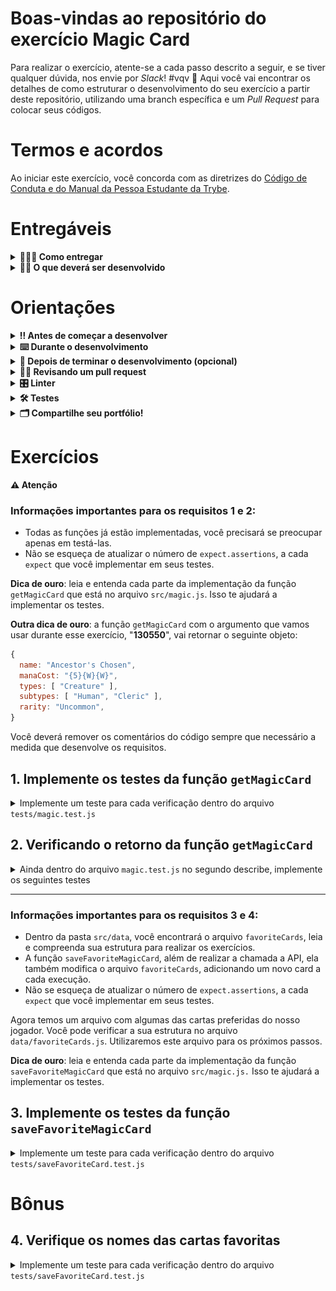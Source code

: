 # Boas-vindas ao repositório do exercício Magic Card

Para realizar o exercício, atente-se a cada passo descrito a seguir, e se tiver qualquer dúvida, nos envie por _Slack_! #vqv 🚀
Aqui você vai encontrar os detalhes de como estruturar o desenvolvimento do seu exercício a partir deste repositório, utilizando uma branch específica e um _Pull Request_ para colocar seus códigos.

# Termos e acordos

Ao iniciar este exercício, você concorda com as diretrizes do [Código de Conduta e do Manual da Pessoa Estudante da Trybe](https://app.betrybe.com/manual-estudante/codigo-de-etica-e-conduta).

# Entregáveis

<details>
  <summary><strong>🤷🏽‍♀️ Como entregar</strong></summary><br />

  Para entregar o seu exercício você deverá criar um *Pull Request* neste repositório.

  Lembre-se que você pode consultar nosso conteúdo sobre [Git & GitHub](https://app.betrybe.com/course/4d67f5b4-34a6-489f-a205-b6c7dc50fc16/) e nosso [Blog - Git & GitHub](https://blog.betrybe.com/tecnologia/git-e-github/) sempre que precisar!
</details>

<details>
  <summary><strong>👨‍💻 O que deverá ser desenvolvido</strong></summary><br />

Nos exercícios de hoje, será usada uma API que retorna cartas do jogo de Magic: The Gathering. Então se prepare, jovem, pois neste dia, uma carta será comprada do Grimório e outras serão escolhidas como as favoritas. Está com mana suficiente para esta aventura?

Mas, antes de se aventurar nos exercícios, saiba que você encontrará imports no caminho. Os imports/requires são declarações de arquivos que possuem funções externas ao arquivo atual. Em algum momento, você pode precisar usar uma função ou variável que está declarada em outro arquivo, e, para resolver esse problema, é só importar esse arquivo ou apenas a função/variável desejada dentro do arquivo que você está desenvolvendo, isso faz parte do dia a dia de uma pessoa desenvolvedora. Nada complicado, certo? Hoje será necessário fazer alguns imports para a realização do exercício, mas não tenha medo, pois os arquivos já vão vir importados para você!

</details>

# Orientações

<details>
  <summary><strong>‼️ Antes de começar a desenvolver</strong></summary><br />

1. Clone o repositório
  * `git clone git@github.com:tryber/sd-026-a-exercise-magic-card.git`.
  * Entre na pasta do repositório que você acabou de clonar:
    * `cd sd-026-a-exercise-magic-card`

2. Instale as dependências e inicialize o exercício
  * Instale as dependências:
    * `npm install`

3. Crie uma branch a partir da branch `main`
  * Verifique que você está na branch `main`
    * Exemplo: `git branch`
  * Se não estiver, mude para a branch `main`
    * Exemplo: `git checkout main`
  * Agora, crie uma branch onde você vai guardar os `commits` do seu exercício
    * Você deve criar uma branch no seguinte formato: `nome-sobrenome-nome-do-exercicio`
    * Exemplo: `git checkout -b maria-silva-magic-card`

4. Quando fizer mudanças, adicione-as ao _stage_ do Git e faça um `commit`
  * Verifique que as mudanças ainda não estão no _stage_
    * Exemplo: `git status` (deve aparecer as alterações realizadas em vermelho)
  * Adicione o novo arquivo ao _stage_ do Git
      * Exemplo:
        * `git add .` (adicionando todas as mudanças - _que estavam em vermelho_ - ao stage do Git)
        * `git status` (deve aparecer listado os arquivos em verde)
  * Faça o `commit` inicial
      * Exemplo:
        * `git commit -m 'iniciando o exercício. VAMOS COM TUDO :rocket:'` (fazendo o primeiro commit)
        * `git status` (deve aparecer uma mensagem tipo _nothing to commit_ )

5. Adicione a sua branch com o novo `commit` ao repositório remoto
  * Usando o exemplo anterior: `git push -u origin maria-silva-magic-card`

6. Crie um novo `Pull Request` _(PR)_
  * Vá até a página de _Pull Requests_ do [repositório no GitHub](https://github.com/tryber/sd-026-a-exercise-magic-card/pulls)
  * Clique no botão verde _"New pull request"_
  * Clique na caixa de seleção _"Compare"_ e escolha a sua branch **com atenção**
    * Coloque um título para a sua _Pull Request_
    * Exemplo: _"Cria tela de busca"_
  * Clique no botão verde _"Create pull request"_
  * Adicione uma descrição para o _Pull Request_, um título claro que o identifique, e clique no botão verde _"Create pull request"_
  * **Não se preocupe em preencher mais nada por enquanto!**
  * Volte até a [página de _Pull Requests_ do repositório](https://github.com/tryber/sd-026-a-exercise-magic-card/pulls) e confira que o seu _Pull Request_ está criado

</details>

<details>
  <summary><strong>⌨️ Durante o desenvolvimento</strong></summary><br />

  * Faça `commits` das alterações que você fizer no código regularmente;

  * Lembre-se de sempre atualizar o repositório remoto após um (ou alguns) `commits`;

  * Os comandos que você utilizará com mais frequência são:

    1. `git status` _(para verificar o que está em vermelho - fora do stage - e o que está em verde - no stage)_;

    2. `git add` _(para adicionar arquivos ao stage do Git)_;

    3. `git commit` _(para criar um commit com os arquivos que estão no stage do Git)_;

    4. `git push -u origin nome-da-branch` _(para enviar o commit para o repositório remoto na primeira vez que fizer o `push` de uma nova branch)_;

    5. `git push` _(para enviar o commit para o repositório remoto após o passo anterior)_.

</details>

<details>
  <summary><strong>🤝 Depois de terminar o desenvolvimento (opcional)</strong></summary><br />

  Para sinalizar que o seu exercício está pronto para o _"Code Review"_, faça o seguinte:

  - Vá até a página **DO SEU** _Pull Request_, adicione a label de _"code-review"_ e marque quem você deseja que realize o _code review_, por exemplo, as pessoas da sua tribo:

  - No menu à direita, clique no _link_ **"Labels"** e escolha a _label_ **code-review**;

  - No menu à direita, clique no _link_ **"Assignees"** e escolha **o seu usuário**;

   - No menu à direita, clique no _link_ **"Reviewers"** e digite `students`, selecione o time `tryber/students-sd-026-a`.

  Caso tenha alguma dúvida, [aqui tem um vídeo explicativo](https://vimeo.com/362189205).

</details>

<details>
  <summary><strong>🕵🏿 Revisando um pull request</strong></summary><br />

  Use o conteúdo sobre [Code Review](https://app.betrybe.com/course/real-life-engineer/code-review) para te ajudar a revisar os _Pull Requests_.

</details>

<details>
  <summary><strong>🎛 Linter</strong></summary><br />

### ESLint

Para garantir a qualidade do código, vamos utilizar neste exercício o linters `ESLint`.
Assim o código estará alinhado com as boas práticas de desenvolvimento, sendo mais legível
e de fácil manutenção!

Para poder rodar o `ESLint` certifique-se de ter executado o comando `npm install` dentro do exercício.

Para rodá-los localmente no exercício, execute os comandos abaixo:

```bash
  npm run lint
```

Se a análise do `ESLint` encontrar problemas no seu código, tais problemas serão mostrados no seu terminal. Se não houver problema no seu código, nada será impresso no seu terminal.

Você pode também instalar o plugin do `ESLint` no VSCode. Para isso, basta fazer o download do plugin `ESLint` e instalá-lo.

Em caso de dúvidas, confira o material do course sobre [ESLint](https://app.betrybe.com/course/real-life-engineer/eslint).

⚠️ **PULL REQUESTS COM ISSUES NO LINTER NÃO SERÃO AVALIADAS. ATENTE-SE PARA RESOLVÊ-LAS ANTES DE FINALIZAR O DESENVOLVIMENTO!** ⚠️

</details>

<details>
  <summary><strong>🛠 Testes</strong></summary><br />

  Neste exercício você desenvolverá os testes para funções assíncronas. Mas então, como o exercício será avaliado?

  ### Quem testa os testes?

  O avaliador automatizado **testará os testes de vocês!** A ideia dele é a seguinte: você vai escrever casos de teste para a aplicação, certo? E esses testes têm que garantir que a aplicação está funcionando, certo? Pois bem! Se eu quebro uma parte da aplicação, fazendo uma alteração no código, seus testes devem quebrar, certo? Pois é isso que o avaliador faz!

  Mas como assim? :thinking: 
  
  Pense da seguinte forma: nosso avaliador vai fazer várias mudanças no código original **para que ela quebre e pare de funcionar**. Em seguida ele vai rodar seus testes. Caso seus testes não acusem que a aplicação está com problemas, o avaliador não vai aprovar aquele requisito! Se, para todas as alterações que o avaliador fizer no código da aplicação, os seus testes acusarem problemas, tudo será aprovado! O avaliador garante, portanto, que seus testes, de fato, testam a aplicação como se deve.
  
  Na linguagem do avaliador, dizemos que cada mudança que o avaliador faz na sua aplicação é um **mutante**. O avaliador cria vários mutantes e seus testes **devem matar todos!** Se algum mutante sobreviver, temos problemas. Certo? Vamos aos requisitos então!

  ### Executando os testes localmente

  - Há uma pasta chamada `./startest` com diversos arquivos `0x.requisito.test.js`. Cada um deles é o teste do avaliador para um requisito e ele **não deve ser alterada**. 
  
  - Após finalizar os testes unitários de um requisito, para testá-lo, execute o comando abaixo:
  ```bash
  npm run test:dev
  ```

  Esse comando irá rodar os testes que você acabou de criar, é importante que todos eles estejam passando caso contrario o avaliador irá falhar na fase inicial, para então rodar o avaliador localmente você pode executar o comando:
  ```bash
  npm test
  ```

  Exemplo de testes falhando:

  ![image](testeFalhando.png)

  Repare que na imagem, o requisito 1 está falhando e no terminal é possível verificar o motivo, nesse caso o requisito um pede que você teste se a função getMagicCard é uma função e caso você não teste isso corretamente a mensagem de erro irá te informar:
  * Qual o tipo do mutante
  * Qual o valor original
  * Qual o valor gerado pelo mutante

  Utilize essas informações para voltar no requisito e entender o que você deixou de testar.


  ⚠️ **O avaliador automático não necessariamente avalia seu exercício na ordem em que os requisitos aparecem no readme. Isso acontece para deixar o processo de avaliação mais rápido. Então, não se assuste se isso acontecer, ok?**
</details>

  <details>
  <summary><strong>🗂 Compartilhe seu portfólio!</strong></summary><br />

  Você sabia que o LinkedIn é a principal rede social profissional e compartilhar o seu aprendizado lá é muito importante para quem deseja construir uma carreira de sucesso? Compartilhe esse exercício no seu LinkedIn, marque o perfil da Trybe (@trybe) e mostre para a sua rede toda a sua evolução.

</details>

# Exercícios

**⚠️ Atenção**

### Informações importantes para os requisitos 1 e 2:

* Todas as funções já estão implementadas, você precisará se preocupar apenas em testá-las.
* Não se esqueça de atualizar o número de `expect.assertions`, a cada `expect` que você implementar em seus testes.

**Dica de ouro**: leia e entenda cada parte da implementação da função `getMagicCard` que está no arquivo `src/magic.js`. Isso te ajudará a implementar os testes.

**Outra dica de ouro**: a função `getMagicCard` com o argumento que vamos usar durante esse exercício, "**130550**", vai retornar o seguinte objeto:
```javascript
{
  name: "Ancestor's Chosen",
  manaCost: "{5}{W}{W}",
  types: [ "Creature" ],
  subtypes: [ "Human", "Cleric" ],
  rarity: "Uncommon",
}
```

Você deverá remover os comentários do código sempre que necessário a medida que desenvolve os requisitos.

## 1. Implemente os testes da função `getMagicCard`

<details>
<summary>Implemente um teste para cada verificação dentro do arquivo <code>tests/magic.test.js</code></summary><br />

   1. Verifique se `getMagicCard` é uma função.
   2. Verifique se, ao chamar a função `getMagicCard`, a função *fetch* foi chamada.
   3. Verifique se, ao chamar a função `getMagicCard` com o argumento "**130550**", a função *fetch* foi chamada com o endpoint "https://api.magicthegathering.io/v1/cards/130550".
</details>

## 2. Verificando o retorno da função `getMagicCard`
<details>
<summary>Ainda dentro do arquivo <code>magic.test.js</code> no segundo describe, implemente os seguintes testes</summary><br />

  1. Verifique se a propriedade `name` retornada pela função `getMagicCard` possui valor `Ancestor's Chosen`.
      - ***Dica***: você pode desestruturar o objeto response e obter diretamente suas propriedades.
</details>

---

### Informações importantes para os requisitos 3 e 4:

* Dentro da pasta `src/data`, você encontrará o arquivo `favoriteCards`, leia e compreenda sua estrutura para realizar os exercícios.
* A função `saveFavoriteMagicCard`, além de realizar a chamada a API, ela também modifica o arquivo `favoriteCards`, adicionando um novo card a cada execução.
* Não se esqueça de atualizar o número de `expect.assertions`, a cada `expect` que você implementar em seus testes.

Agora temos um arquivo com algumas das cartas preferidas do nosso jogador. Você pode verificar a sua estrutura no arquivo `data/favoriteCards.js`. Utilizaremos este arquivo para os próximos passos.

**Dica de ouro**: leia e entenda cada parte da implementação da função `saveFavoriteMagicCard` que está no arquivo `src/magic.js.` Isso te ajudará a implementar os testes.

## 3. Implemente os testes da função `saveFavoriteMagicCard`

<details>
<summary>Implemente um teste para cada verificação dentro do arquivo <code>tests/saveFavoriteCard.test.js</code></summary><br />

  1. Implemente um teste que verifique que após a execução da função `saveFavoriteMagicCard`, `favoriteCards` passa a possuir `length === 5`.
     - Dentro do mesmo it, implemente um teste que verifique que na última posição do array `favoriteCards` existe um card com o a propriedade `name` e valor "Beacon of Immortality".
     - Ainda no mesmo it, chame a função `saveFavoriteMagicCard` com o argumento "**130554**" e verifique se `favoriteCards` passa a possuir `length === 6`.

  #### Para os próximos exercícios, desfaça os comentários o teste dentro do escopo do segundo it.
  Após desfazer os comentários o teste dentro do segundo it, rode os testes. 

  Você vai perceber que o teste falhou. Consegue entender porque ele falha? 

  <details>
  <summary>Resposta</summary><br />
  
  Isso mesmo, a função `saveFavoriteMagicCard` modificou o arquivo `favoriteCards` no escopo do it anterior. Desta maneira, para o Jest, o array `favoriteCards` não possui quatro cards, mas sim, seis.
  </details>

  2. Implemente a função `restoreFavoriteCards` com uma lógica capaz de restaurar o array `favoriteCards` ao seu valor original, depois chame essa função dentro do método `afterEach` para os testes poderem passar.

</details>

# Bônus


## 4. Verifique os nomes das cartas favoritas

<details>
<summary>Implemente um teste para cada verificação dentro do arquivo <code>tests/saveFavoriteCard.test.js</code></summary><br />


  * Este exercício deve ser realizado após a implementação da função `afterEach` do requisito 3.
  * Implemente o teste solicitado dentro do escopo do segundo `it`.

  1. Utilizando a função `map`, crie um array contendo apenas a propriedade `name` de todos os cards presentes no deck original, ou seja, no `favoriteCards`. Este array deve conter quatro nomes e deve ser salvo em uma nova variável.
      - Implemente um teste que verifique que o array que você obteve com o `map` contém a seguinte estrutura e valores:

```js
['Ancestor\'s Chosen', 'Angel of Mercy', 'Aven Cloudchaser', 'Ballista Squad']
```

</details>

